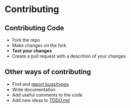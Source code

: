 # Contributing

## Contributing Code

- Fork the repo
- Make changes on the fork
- **Test your changes**
- Create a pull request with a descrition of your changes

## Other ways of contributing

- Find and [report bugs/typos](https://github.com/Finnomator/Noodle-Soup/issues/new)
- Write documentation
- Add useful comments to the code
- Add new ideas to [TODO.md](https://github.com/Finnomator/Noodle-Soup/blob/master/NoodleSoup/TODO.md)
